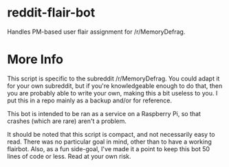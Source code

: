 # reddit-flair-bot
 Handles PM-based user flair assignment for /r/MemoryDefrag.

# More Info
 This script is specific to the subreddit /r/MemoryDefrag. You could adapt it for your own subreddit, but if you're knowledgeable enough to do that, then you are probably able to write your own, making this a bit useless to you. I put this in a repo mainly as a backup and/or for reference.

 This bot is intended to be ran as a service on a Raspberry Pi, so that crashes (which are rare) aren't a problem.

 It should be noted that this script is compact, and not necessarily easy to read. There was no particular goal in mind, other than to have a working flairbot. Also, as a fun side-goal, I've made it a point to keep this bot 50 lines of code or less. Read at your own risk.